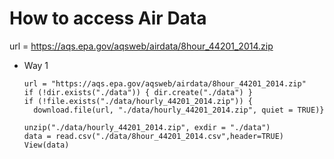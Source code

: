 # How to access Air Data

url = https://aqs.epa.gov/aqsweb/airdata/8hour_44201_2014.zip

- Way 1

      url = "https://aqs.epa.gov/aqsweb/airdata/8hour_44201_2014.zip"
      if (!dir.exists("./data")) { dir.create("./data") }
      if (!file.exists("./data/hourly_44201_2014.zip")) {
        download.file(url, "./data/hourly_44201_2014.zip", quiet = TRUE)}

      unzip("./data/hourly_44201_2014.zip", exdir = "./data")
      data = read.csv("./data/8hour_44201_2014.csv",header=TRUE)
      View(data)

